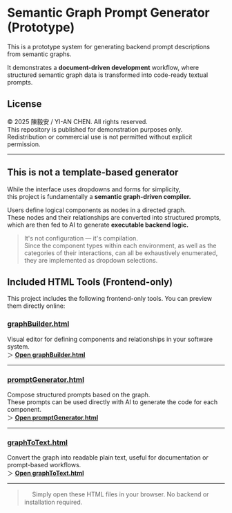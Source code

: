 
# Semantic Graph Prompt Generator (Prototype)

This is a prototype system for generating backend prompt descriptions from semantic graphs.

It demonstrates a **document-driven development** workflow, where structured semantic graph data is transformed into code-ready textual prompts.


## License

© 2025 陳毅安 / YI-AN CHEN. All rights reserved.  
This repository is published for demonstration purposes only.  
Redistribution or commercial use is not permitted without explicit permission.

---
## This is not a template-based generator

While the interface uses dropdowns and forms for simplicity,  
this project is fundamentally a **semantic graph-driven compiler.**

Users define logical components as nodes in a directed graph.  
These nodes and their relationships are converted into structured prompts,  
which are then fed to AI to generate **executable backend logic.**

> It's not configuration — it's compilation.  
> Since the component types within each environment, as well as the categories of their interactions, can all be exhaustively enumerated, they are implemented as dropdown selections.



## Included HTML Tools (Frontend-only)

This project includes the following frontend-only tools. You can preview them directly online:

###  [graphBuilder.html](graphBuilder.html)
Visual editor for defining components and relationships in your software system.  
＞ [**Open graphBuilder.html**](https://ann0831.github.io/semantic-graph-promptgenerator-prototype/graphBuilder.html)

---

###  [promptGenerator.html](promptGenerator.html)
Compose structured prompts based on the graph.  
These prompts can be used directly with AI to generate the code for each component.  
＞  [**Open promptGenerator.html**](https://ann0831.github.io/semantic-graph-promptgenerator-prototype/promptGenerator.html)

---

###  [graphToText.html](graphToText.html)
Convert the graph into readable plain text, useful for documentation or prompt-based workflows.  
＞  [**Open graphToText.html**](https://ann0831.github.io/semantic-graph-promptgenerator-prototype/graphToText.html)

---

> 　 Simply open these HTML files in your browser. No backend or installation required.

